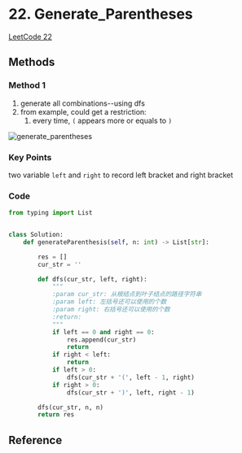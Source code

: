 # 22. Generate_Parentheses

[LeetCode 22](https://leetcode.com/problems/generate-parentheses/)

## Methods

### Method 1

1. generate all combinations--using dfs
2. from example, could get a restriction:
    1. every time, `(` appears more or equals to `)`

![generate_parentheses](../../Image/generate_parentheses.png)

### Key Points

two variable `left` and `right` to record left bracket and right bracket

### Code

```python
from typing import List


class Solution:
    def generateParenthesis(self, n: int) -> List[str]:

        res = []
        cur_str = ''

        def dfs(cur_str, left, right):
            """
            :param cur_str: 从根结点到叶子结点的路径字符串
            :param left: 左括号还可以使用的个数
            :param right: 右括号还可以使用的个数
            :return:
            """
            if left == 0 and right == 0:
                res.append(cur_str)
                return
            if right < left:
                return
            if left > 0:
                dfs(cur_str + '(', left - 1, right)
            if right > 0:
                dfs(cur_str + ')', left, right - 1)

        dfs(cur_str, n, n)
        return res
```

## Reference